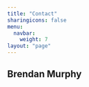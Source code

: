 ```yaml
---
title: "Contact"
sharingicons: false
menu:
  navbar:
    weight: 7
layout: "page"
---
```


## Brendan Murphy
